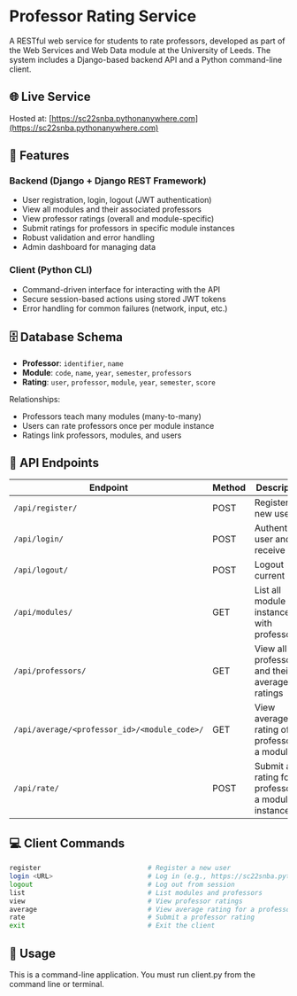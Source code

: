 # Professor Rating Service

A RESTful web service for students to rate professors, developed as part of the Web Services and Web Data module at the University of Leeds. The system includes a Django-based backend API and a Python command-line client.

## 🌐 Live Service
Hosted at: [https://sc22snba.pythonanywhere.com](https://sc22snba.pythonanywhere.com)

## 📌 Features

### Backend (Django + Django REST Framework)
- User registration, login, logout (JWT authentication)
- View all modules and their associated professors
- View professor ratings (overall and module-specific)
- Submit ratings for professors in specific module instances
- Robust validation and error handling
- Admin dashboard for managing data

### Client (Python CLI)
- Command-driven interface for interacting with the API
- Secure session-based actions using stored JWT tokens
- Error handling for common failures (network, input, etc.)

## 🗄️ Database Schema

- **Professor**: `identifier`, `name`
- **Module**: `code`, `name`, `year`, `semester`, `professors`
- **Rating**: `user`, `professor`, `module`, `year`, `semester`, `score`

Relationships:
- Professors teach many modules (many-to-many)
- Users can rate professors once per module instance
- Ratings link professors, modules, and users

## 🔧 API Endpoints

| Endpoint | Method | Description |
|----------|--------|-------------|
| `/api/register/` | POST | Register a new user |
| `/api/login/` | POST | Authenticate user and receive JWT |
| `/api/logout/` | POST | Logout current user |
| `/api/modules/` | GET | List all module instances with professors |
| `/api/professors/` | GET | View all professors and their average ratings |
| `/api/average/<professor_id>/<module_code>/` | GET | View average rating of a professor in a module |
| `/api/rate/` | POST | Submit a rating for a professor in a module instance |

## 💻 Client Commands

```bash
register                           # Register a new user
login <URL>                        # Log in (e.g., https://sc22snba.pythonanywhere.com)
logout                             # Log out from session
list                               # List modules and professors
view                               # View professor ratings
average                            # View average rating for a professor in a module
rate                               # Submit a professor rating
exit                               # Exit the client
```

## 🧪 Usage

This is a command-line application. You must run client.py from the command line or terminal.
